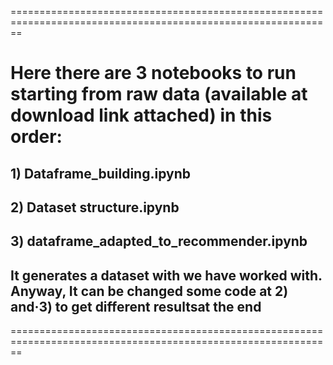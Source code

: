 ==============================================================================================================
# Here there are 3 notebooks to run starting from raw data (available at download link attached) in this order:
## 1) Dataframe_building.ipynb
## 2) Dataset structure.ipynb
## 3) dataframe_adapted_to_recommender.ipynb

## It generates a dataset with we have worked with. Anyway, It can be changed some code at 2) and·3) to get different resultsat the end
==============================================================================================================
